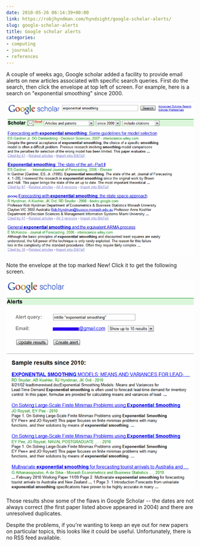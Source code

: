 ```yaml
---
date: 2010-05-26 06:14:39+00:00
link: https://robjhyndman.com/hyndsight/google-scholar-alerts/
slug: google-scholar-alerts
title: Google scholar alerts
categories:
- computing
- journals
- references
---
```


A couple of weeks ago, Google scholar added a facility to provide email alerts on new articles associated with specific search queries. First do the search, then click the envelope at top left of screen. For example, here is a search on "exponential smoothing" since 2000.

[![](/files/scholar_expsmooth.gif)](/files/scholar_expsmooth.gif)

Note the envelope at the top marked New! Click it to get the following screen.


[![](/files/scholar_expsmooth2.gif)](/files/scholar_expsmooth2.gif)


Those results show some of the flaws in Google Scholar -- the dates are not always correct (the first paper listed above appeared in 2004) and there are unresolved duplicates.

Despite the problems, if you're wanting to keep an eye out for new papers on particular topics, this looks like it could be useful. Unfortunately, there is no RSS feed available.
